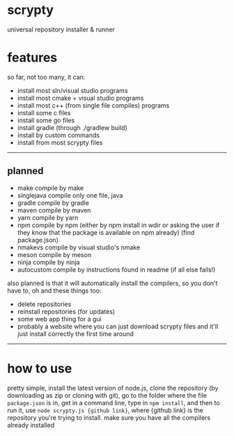 # scrypty
 universal repository installer & runner

# features
 so far, not too many,
 it can:
 - install most sln/visual studio programs
 - install most cmake + visual studio programs
 - install most c++ (from single file compiles) programs
 - install some c files 
 - install some go files
 - install gradle (through ./gradlew build)
 - install by custom commands
 - install from most scrypty files
 ---
 ## planned 
- make       compile by make
- singlejava compile only one file, java
- gradle     compile by gradle
- maven      compile by maven 
- yarn       compile by yarn
- npm        compile by npm (either by npm install in wdir or asking the user if they know that the package is available on npm already) (find package.json)
- nmakevs    compile by visual studio's nmake
- meson      compile by meson
- ninja      compile by ninja
- autocustom compile by instructions found in readme (if all else fails!)

also planned is that it will automatically install the compilers, so you don't have to,
oh and these things too:
 - delete repositories
 - reinstall repositories (for updates)
 - some web app thing for a gui
 - probably a website where you can just download scrypty files and it'll just install correctly the first time around
 ---
# how to use
 pretty simple, install the latest version of node.js, clone the repository (by downloading as zip or cloning with git), go to the folder where the file `package.json` is in, get in a command line, type in `npm install`, and then to run it, use `node scrypty.js {github link}`, where {github link} is the repository you're trying to install. 
 make sure you have all the compilers already installed
